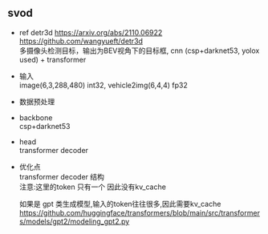 ##  svod  

* ref detr3d
https://arxiv.org/abs/2110.06922
https://github.com/wangyueft/detr3d    
多摄像头检测目标，输出为BEV视角下的目标框,   cnn (csp+darknet53, yolox used)   + transformer


* 输入     
image(6,3,288,480) int32, 	 vehicle2img(6,4,4) fp32 

* 数据预处理  


* backbone   
csp+darknet53

* head   
transformer decoder


* 优化点   
  transformer decoder 结构  
  注意:这里的token 只有一个 因此没有kv_cache    
  
  如果是 gpt 类生成模型,输入的token往往很多,因此需要kv_cache    
  https://github.com/huggingface/transformers/blob/main/src/transformers/models/gpt2/modeling_gpt2.py  

 
